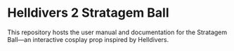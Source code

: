 # Helldivers 2 Stratagem Ball


This repository hosts the user manual and documentation for the Stratagem Ball—an interactive cosplay prop inspired by Helldivers.
<!--stackedit_data:
eyJoaXN0b3J5IjpbLTE5MzM0OTMyODddfQ==
-->